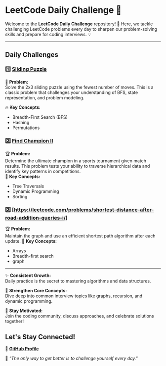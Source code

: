 
# **LeetCode Daily Challenge 🚀**

Welcome to the **LeetCode Daily Challenge** repository! 🎉 Here, we tackle challenging LeetCode problems every day to sharpen our problem-solving skills and prepare for coding interviews. 💡

---
## **Daily Challenges**
### 1️⃣ **[Sliding Puzzle](https://leetcode.com/problems/sliding-puzzle/)**  
🧩 **Problem:**  
Solve the 2x3 sliding puzzle using the fewest number of moves. This is a classic problem that challenges your understanding of BFS, state representation, and problem modeling.  

🔥 **Key Concepts:**  
- Breadth-First Search (BFS)  
- Hashing  
- Permutations  

### 2️⃣ **[Find Champion II](https://leetcode.com/problems/find-champion-ii/)**  
🏆 **Problem:**  
Determine the ultimate champion in a sports tournament given match results. This problem tests your ability to traverse hierarchical data and identify key patterns in competitions.  
🔑 **Key Concepts:**  
- Tree Traversals  
- Dynamic Programming  
- Sorting
### 2️⃣ **[https://leetcode.com/problems/shortest-distance-after-road-addition-queries-i/]**  
🏆 **Problem:**  
Maintain the graph and use an efficient shortest path algorithm after each update.
🔑 **Key Concepts:**  
- Arrays 
- Breadth-first search  
- graph
---
✨ **Consistent Growth:**  
Daily practice is the secret to mastering algorithms and data structures.  

💪 **Strengthen Core Concepts:**  
Dive deep into common interview topics like graphs, recursion, and dynamic programming.  

🌟 **Stay Motivated:**  
Join the coding community, discuss approaches, and celebrate solutions together!  


## **Let's Stay Connected!** 
🐙 **[GitHub Profile](https://github.com/JahnavikaGopalbvrith)**  

🎯 *"The only way to get better is to challenge yourself every day."*  
